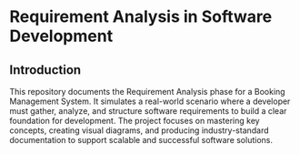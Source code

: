 # Requirement Analysis in Software Development

## Introduction

This repository documents the Requirement Analysis phase for a Booking Management System. It simulates a real-world scenario where a developer must gather, analyze, and structure software requirements to build a clear foundation for development. The project focuses on mastering key concepts, creating visual diagrams, and producing industry-standard documentation to support scalable and successful software solutions.
